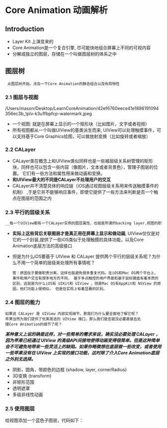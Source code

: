# Core Animation 动画解析

## Introduction
* Layer Kit 上演变来的
* Core Animation是一个复合引擎, 尽可能快地组合屏幕上不同的可视内容
* 分解成独立的图层，存储在一个叫做图层树的体系之中

## 图层树
```
 从图层树开始，涉及一下Core Animation的静态组合以及布局特性
```
### 2.1 图层与视图
/Users/mason/Desktop/LearnCoreAnimation/42ef6760eece41e1886191094356ec3b_tplv-k3u1fbpfcp-watermark.jpeg

* 一个视图: 就是在屏幕上显示的一个矩形块（比如图片，文字或者视频）
* 所有视图都从一个叫做UIView的基类派生而来, UIView可以处理触摸事件，可以支持基于Core Graphics绘图，可以做放射变换（比如旋转或者缩放）

### 2.2 CALayer

* CALayer类在概念上和UIView类似同样也是一些被层级关系树管理的矩形 块，同样也可以包含一些内容（像图片，文本或者背景色），管理子图层的位置。 它们有一些方法和属性用来做动画和变换。
* __和UIView最大的不同是CALayer不处理用户的交互__
* CALayer并不清楚具体的响应链（iOS通过视图层级关系用来传送触摸事件的机制） ,于是它并不能够响应事件，即使它提供了一些方法来判断是否一个触点在图层的范围之内

### 2.3 平行的层级关系

```markdown
__每一个UIView都有一个CALayer实例的图层属性，也就是所谓的backing layer,视图的职责就是创建并管理这个图层，以确保当子视图在图层关系中添加或者被移除的时候，他们关联的图层也同样在图层关系树当中有相同操作__
```

* __实际上这些背后关联图层才是真正用在屏幕上显示和做动画__, UIView仅仅是对它的一个封装,提供了一些iOS类似于处理触摸的具体功能，以及Core Animation底层方法的高级接口

* 但是为什么iOS要基于 UIView 和 CALayer 提供两个平行的层级关系呢？为什 么不用一个简单的层级来处理所有事情呢？

  ```
  答：原因在于要做职责分离，这样也能避免很多重复代码。在iOS和Mac OS两个平台上，事件和用户交互有很多地方的不同， 基于多点触控的用户界面和基于鼠标键盘有着本质的区别，这就是为什么iOS有 UIKit和 UIView ，但是Mac OS有AppKit和 NSView 的原因。他们功能上很相似， 但是在实现上有着显著的区别。
  ```

### 2.4 图层的能力

```
如果说 CALayer 是 UIView 内部实现细节，那我们为什么要全面地了解它呢？
苹果当然为我们提供了优美简洁的 UIView 接口，那么我们是否就没必要直接去处
理Core Animation的细节了呢？
```

***某种意义上说的确是这样，对一些简单的需求来说，确实没必要处理 CALayer ，因为苹果已经通过 UIView 的高级API间接地使得动画变得很简单。但是这种简单会不可避免地带来一些灵活上的缺陷。如果你略微想在底层做一些改变，或者使用一些苹果没有在 UIView 上实现的接口功能，这时除了介入Core Animation底层之外别无选择。***

* 阴影，圆角，带颜色的边框 (shadow, layer, cornerRadius)
* 3D变换 (transform)
* 非矩形范围 
* 透明遮罩
* 多级非线性动画

### 2.5 使用图层

给视图添加一个蓝色子图层，代码如下：

